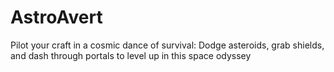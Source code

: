 # AstroAvert
Pilot your craft in a cosmic dance of survival: Dodge asteroids, grab shields, and dash through portals to level up in this space odyssey
